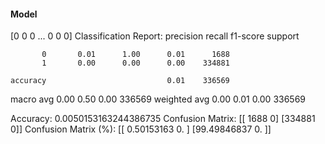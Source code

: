 #### Model
[0 0 0 ... 0 0 0]
Classification Report:
              precision    recall  f1-score   support

           0       0.01      1.00      0.01      1688
           1       0.00      0.00      0.00    334881

    accuracy                           0.01    336569
   macro avg       0.00      0.50      0.00    336569
weighted avg       0.00      0.01      0.00    336569

Accuracy: 0.0050153163244386735
Confusion Matrix:
[[  1688      0]
 [334881      0]]
Confusion Matrix (%):
[[ 0.50153163  0.        ]
 [99.49846837  0.        ]]
